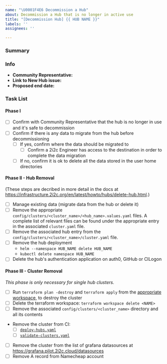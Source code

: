 ```yaml
---
name: "\U0001F4E6 Decommission a Hub"
about: Decommission a Hub that is no longer in active use
title: "[Decommission Hub] {{ HUB NAME }}"
labels: ''
assignees: ''

---
```


### Summary

<!-- Please provide a short, one-sentence summary around why this Hub should be decommissioned.
Usually, it is because it was a hub that we created for a workshop/conference and the event has now passed. -->

### Info

- **Community Representative:** <!-- The GitHub ID of the current representative for the Hub and Community, e.g. @octocat -->
- **Link to New Hub issue:** <!-- The link to the original issue to create the hub, e.g. https://github.com/2i2c-org/infrastructure/issues/#NNN -->
- **Proposed end date:** <!-- The date by which the hub should be out of service. This should have been mentioned in the New Hub issue above so can be copy-pasted. Otherwise, leave blank and negotiate with the Community Representative. -->

### Task List

#### Phase I

- [ ] Confirm with Community Representative that the hub is no longer in use and it's safe to decommission
- [ ] Confirm if there is any data to migrate from the hub before decommissioning
  - [ ] If yes, confirm where the data should be migrated to
    - [ ] Confirm a 2i2c Engineer has access to the destination in order to complete the data migration
  - [ ] If no, confirm it is ok to delete all the data stored in the user home directories

#### Phase II - Hub Removal
(These steps are decribed in more detail in the docs at https://infrastructure.2i2c.org/en/latest/howto/hubs/delete-hub.html.)

- [ ] Manage existing data (migrate data from the hub or delete it)
- [ ] Remove the appropriate `config/clusters/<cluster_name>/<hub_name>.values.yaml` files. A complete list of relevant files can be found under the appropriate entry in the associated `cluster.yaml` file.
- [ ] Remove the associated hub entry from the `config/clusters/<cluster_name>/cluster.yaml` file.
- [ ] Remove the hub deployment
  - `helm --namespace HUB_NAME delete HUB_NAME`
  - `kubectl delete namespace HUB_NAME`
- [ ] Delete the hub's authentication application on auth0, GitHub or CILogon

#### Phase III - Cluster Removal

_This phase is only necessary for single hub clusters._

- [ ] Run `terraform plan -destroy` and `terraform apply` from the [appropriate workspace](https://infrastructure.2i2c.org/en/latest/topic/terraform.html#workspaces), to destroy the cluster
- [ ] Delete the terraform workspace: `terraform workspace delete <NAME>`
- [ ] Remove the associated `config/clusters/<cluster_name>` directory and all its contents
- Remove the cluster from CI:
  - [ ] [`deploy-hubs.yaml`](https://github.com/2i2c-org/infrastructure/blob/HEAD/.github/workflows/deploy-hubs.yaml)
  - [ ] [`validate-clusters.yaml`](https://github.com/2i2c-org/infrastructure/blob/HEAD/.github/workflows/validate-clusters.yaml)
- [ ] Remove the cluster from the list of grafana datasources at https://grafana.pilot.2i2c.cloud/datasources
- [ ] Remove A record from Namecheap account
